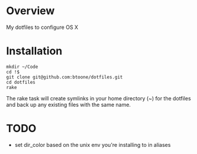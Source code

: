 
# Overview #

My dotfiles to configure OS X

# Installation #

    mkdir ~/Code
    cd !$
    git clone git@github.com:btoone/dotfiles.git
    cd dotfiles
    rake

The rake task will create symlinks in your home directory (~) for the dotfiles
and back up any existing files with the same name.

# TODO #

* set dir_color based on the unix env you're installing to in aliases